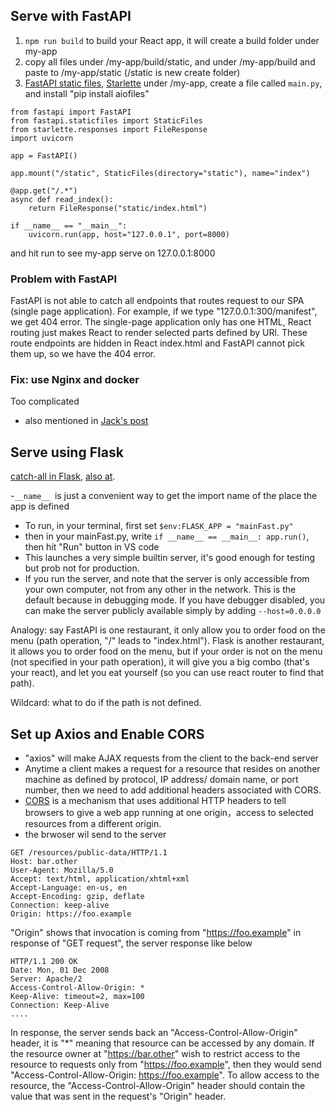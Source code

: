 ## Serve with FastAPI
1. `npm run build` to build your React app, it will create a build folder under my-app
2. copy all files under /my-app/build/static, and under /my-app/build and paste to /my-app/static (/static is new create folder)
3. [FastAPI static files](https://fastapi.tiangolo.com/tutorial/static-files/), [Starlette](https://www.starlette.io/staticfiles/) under /my-app, create a file called `main.py`, and install "pip install aiofiles"
```
from fastapi import FastAPI
from fastapi.staticfiles import StaticFiles
from starlette.responses import FileResponse
import uvicorn

app = FastAPI()

app.mount("/static", StaticFiles(directory="static"), name="index")

@app.get("/.*")
async def read_index():
    return FileResponse("static/index.html")

if __name__ == "__main__":
    uvicorn.run(app, host="127.0.0.1", port=8000)

```

and hit run to see my-app serve on 127.0.0.1:8000

### Problem with FastAPI
FastAPI is not able to catch all endpoints that routes request to our SPA (single page application). For example, if we type "127.0.0.1:300/manifest", we get 404 error. The single-page application only has one HTML, React routing just makes React to render selected parts defined by URl. These route endpoints are hidden in React index.html and FastAPI cannot pick them up, so we have the 404 error. 

### Fix: use Nginx and docker
Too complicated

- also mentioned in [Jack's post](https://gitter.im/tiangolo/fastapi?at=5e1bf699cb2aaa2d782c3116)

## Serve using Flask
[catch-all in Flask](https://flask.palletsprojects.com/en/1.1.x/patterns/singlepageapplications/), [also at](https://flask.palletsprojects.com/en/0.12.x/quickstart/#variable-rules).

-`__name__ `is just a convenient way to get the import name of the place the app is defined
- To run, in your terminal, first set `$env:FLASK_APP = "mainFast.py"`
- then in your mainFast.py, write `if __name__ == __main__: app.run()`, then hit "Run" button in VS code
- This launches a very simple builtin server, it's good enough for testing but prob not for production. 
- If you run the server, and note that the server is only accessible from your own computer, not from any other in the network. This is the default because in debugging mode. If you have debugger disabled, you can make the server publicly available simply by adding `--host=0.0.0.0`

Analogy: say FastAPI is one restaurant, it only allow you to order food on the menu (path operation, "/" leads to "index.html"). Flask is another restaurant, it allows you to order food on the menu, but if your order is not on the menu (not specified in your path operation), it will give you a big combo (that's your react), and let you eat yourself (so you can use react router to find that path). 

Wildcard: what to do if the path is not defined. 

## Set up Axios and Enable CORS
- "axios" will make AJAX requests from the client to the back-end server
- Anytime a client makes a request for a resource that resides on another machine as defined by protocol, IP address/ domain name, or port number, then we need to add additional headers associated with CORS. 
- [CORS](https://developer.mozilla.org/en-US/docs/Web/HTTP/CORS) is a mechanism that uses additional HTTP headers to tell browsers to give a web app running at one origin，access to selected resources from a different origin. 
- the brwoser wil send to the server
```
GET /resources/public-data/HTTP/1.1
Host: bar.other
User-Agent: Mozilla/5.0
Accept: text/html, application/xhtml+xml
Accept-Language: en-us, en
Accept-Encoding: gzip, deflate
Connection: keep-alive
Origin: https://foo.example
```
"Origin" shows that invocation is coming from "https://foo.example"
in response of "GET request", the server response like below
```
HTTP/1.1 200 OK
Date: Mon, 01 Dec 2008
Server: Apache/2
Access-Control-Allow-Origin: *
Keep-Alive: timeout=2, max=100
Connection: Keep-Alive
....

```
In response, the server sends back an "Access-Control-Allow-Origin" header, it is "*" meaning that resource can be accessed by any domain. If the resource owner at "https://bar.other" wish to restrict access to the resource to requests only from "https://foo.example", then they would send "Access-Control-Allow-Origin: https://foo.example". To allow access to the resource, the "Access-Control-Allow-Origin" header should contain the value that was sent in the request's "Origin" header. 